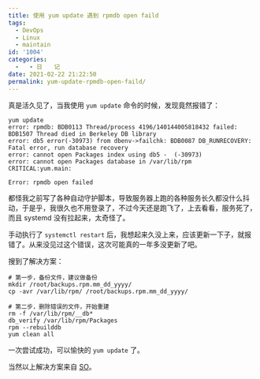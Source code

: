 ```yaml
---
title: 使用 yum update 遇到 rpmdb open faild
tags:
  - DevOps
  - Linux
  - maintain
id: '1004'
categories:
  -   - 日　　记
date: 2021-02-22 21:22:50
permalink: yum-update-rpmdb-open-faild/
---
```


真是活久见了，当我使用 `yum update` 命令的时候，发现竟然报错了：

```generic
yum update
error: rpmdb: BDB0113 Thread/process 4196/140144005818432 failed: BDB1507 Thread died in Berkeley DB library
error: db5 error(-30973) from dbenv->failchk: BDB0087 DB_RUNRECOVERY: Fatal error, run database recovery
error: cannot open Packages index using db5 -  (-30973)
error: cannot open Packages database in /var/lib/rpm
CRITICAL:yum.main:

Error: rpmdb open failed
```

都怪我之前写了各种自动守护脚本，导致服务器上跑的各种服务长久都没什么抖动，于是乎，我很久也不用登录了，不过今天还是跑飞了，上去看看，服务死了，而且 systemd 没有拉起来，太奇怪了。

手动执行了 `systemctl restart` 后，我想起来久没上来，应该更新一下子，就报错了。从来没见过这个错误，这次可能真的一年多没更新了吧。

搜到了解决方案：

```shell
# 第一步，备份文件，建议做备份
mkdir /root/backups.rpm.mm_dd_yyyy/
cp -avr /var/lib/rpm/ /root/backups.rpm.mm_dd_yyyy/

# 第二步，删除错误的文件，开始重建
rm -f /var/lib/rpm/__db*
db_verify /var/lib/rpm/Packages
rpm --rebuilddb
yum clean all
```

一次尝试成功，可以愉快的 `yum update` 了。

当然以上解决方案来自 [SO](https://unix.stackexchange.com/questions/198703/yum-errorrpmdb-open-failed)。